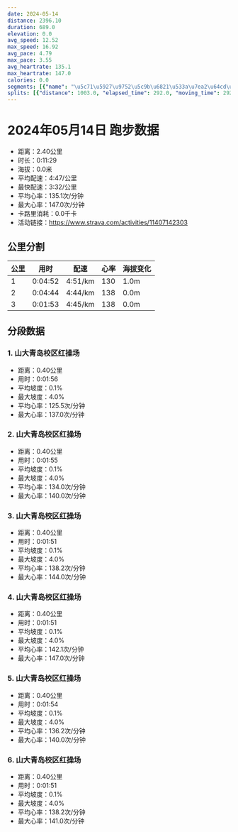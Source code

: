 ```yaml
---
date: 2024-05-14
distance: 2396.10
duration: 689.0
elevation: 0.0
avg_speed: 12.52
max_speed: 16.92
avg_pace: 4.79
max_pace: 3.55
avg_heartrate: 135.1
max_heartrate: 147.0
calories: 0.0
segments: [{"name": "\u5c71\u5927\u9752\u5c9b\u6821\u533a\u7ea2\u64cd\u573a", "distance": 402.2, "elapsed_time": 116.0, "moving_time": 116.0, "average_heartrate": 125.5, "max_heartrate": 137.0, "average_grade": 0.1, "maximum_grade": 4.0, "elevation_difference": 1.0}, {"name": "\u5c71\u5927\u9752\u5c9b\u6821\u533a\u7ea2\u64cd\u573a", "distance": 402.2, "elapsed_time": 115.0, "moving_time": 115.0, "average_heartrate": 134.0, "max_heartrate": 140.0, "average_grade": 0.1, "maximum_grade": 4.0, "elevation_difference": 1.0}, {"name": "\u5c71\u5927\u9752\u5c9b\u6821\u533a\u7ea2\u64cd\u573a", "distance": 402.2, "elapsed_time": 111.0, "moving_time": 111.0, "average_heartrate": 138.2, "max_heartrate": 144.0, "average_grade": 0.1, "maximum_grade": 4.0, "elevation_difference": 1.0}, {"name": "\u5c71\u5927\u9752\u5c9b\u6821\u533a\u7ea2\u64cd\u573a", "distance": 402.2, "elapsed_time": 111.0, "moving_time": 111.0, "average_heartrate": 142.1, "max_heartrate": 147.0, "average_grade": 0.1, "maximum_grade": 4.0, "elevation_difference": 1.0}, {"name": "\u5c71\u5927\u9752\u5c9b\u6821\u533a\u7ea2\u64cd\u573a", "distance": 402.2, "elapsed_time": 114.0, "moving_time": 114.0, "average_heartrate": 136.2, "max_heartrate": 140.0, "average_grade": 0.1, "maximum_grade": 4.0, "elevation_difference": 1.0}, {"name": "\u5c71\u5927\u9752\u5c9b\u6821\u533a\u7ea2\u64cd\u573a", "distance": 402.2, "elapsed_time": 111.0, "moving_time": 108.0, "average_heartrate": 138.2, "max_heartrate": 141.0, "average_grade": 0.1, "maximum_grade": 4.0, "elevation_difference": 1.0}]
splits: [{"distance": 1003.0, "elapsed_time": 292.0, "moving_time": 292.0, "average_speed": 3.43, "pace": 4.859096209912535, "average_heartrate": 130.21575342465752, "elevation_difference": 1.0, "split_number": 1}, {"distance": 998.0, "elapsed_time": 284.0, "moving_time": 284.0, "average_speed": 3.51, "pace": 4.748347578347579, "average_heartrate": 138.97535211267606, "elevation_difference": 0.0, "split_number": 2}, {"distance": 395.1, "elapsed_time": 116.0, "moving_time": 113.0, "average_speed": 3.5, "pace": 4.761914285714285, "average_heartrate": 138.15929203539824, "elevation_difference": 0.0, "split_number": 3}]
---
```


# 2024年05月14日 跑步数据

- 距离：2.40公里
- 时长：0:11:29
- 海拔：0.0米
- 平均配速：4:47/公里
- 最快配速：3:32/公里
- 平均心率：135.1次/分钟
- 最大心率：147.0次/分钟
- 卡路里消耗：0.0千卡
- 活动链接：https://www.strava.com/activities/11407142303

## 公里分割

| 公里 | 用时 | 配速 | 心率 | 海拔变化 |
|------|------|------|------|------|
| 1 | 0:04:52 | 4:51/km | 130 | 1.0m |
| 2 | 0:04:44 | 4:44/km | 138 | 0.0m |
| 3 | 0:01:53 | 4:45/km | 138 | 0.0m |


## 分段数据

### 1. 山大青岛校区红操场

- 距离：0.40公里
- 用时：0:01:56
- 平均坡度：0.1%
- 最大坡度：4.0%
- 平均心率：125.5次/分钟
- 最大心率：137.0次/分钟

### 2. 山大青岛校区红操场

- 距离：0.40公里
- 用时：0:01:55
- 平均坡度：0.1%
- 最大坡度：4.0%
- 平均心率：134.0次/分钟
- 最大心率：140.0次/分钟

### 3. 山大青岛校区红操场

- 距离：0.40公里
- 用时：0:01:51
- 平均坡度：0.1%
- 最大坡度：4.0%
- 平均心率：138.2次/分钟
- 最大心率：144.0次/分钟

### 4. 山大青岛校区红操场

- 距离：0.40公里
- 用时：0:01:51
- 平均坡度：0.1%
- 最大坡度：4.0%
- 平均心率：142.1次/分钟
- 最大心率：147.0次/分钟

### 5. 山大青岛校区红操场

- 距离：0.40公里
- 用时：0:01:54
- 平均坡度：0.1%
- 最大坡度：4.0%
- 平均心率：136.2次/分钟
- 最大心率：140.0次/分钟

### 6. 山大青岛校区红操场

- 距离：0.40公里
- 用时：0:01:51
- 平均坡度：0.1%
- 最大坡度：4.0%
- 平均心率：138.2次/分钟
- 最大心率：141.0次/分钟

